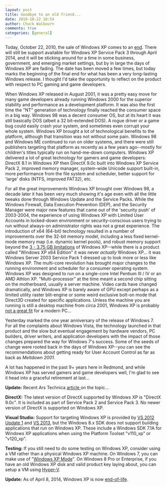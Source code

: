 ```yaml
---
layout: post
title: Goodbye to an old friend...
date: 2010-10-22 10:54
author: Chuck Walbourn
comments: true
categories: [general]
---
```

Today, October 22, 2010, the sale of Windows XP comes to an <a href="https://blogs.windows.com/windowsexperience/2010/06/09/reminder-windows-xp-end-of-sales-and-end-of-support-deadlines/">end</a>. There will still be support available for Windows XP Service Pack 3 through April 2014, and it will be sticking around for a time in some business,  government, and emerging market settings, but by in large the days of Windows XP are fading. The date has been moved a few times, but today marks the beginning of the final end for what has been a very long-lasting Windows release. I thought I'd take the opportunity to reflect on the product with respect to PC gaming and game developers.</p>
<!--more-->

When Windows XP released in August 2001, it was a pretty easy move for many game developers already running Windows 2000 for the superior stability and performance as a development platform. It was also the first time the "NT" generation of technology finally reached the consumer space in a big way. Windows 98 was a decent consumer OS, but at its heart it was still basically DOS (albeit a 32 bit-extended DOS). A rogue driver or a game bug could easily crash your system, and sometimes even corrupt your whole system. Windows XP brought a lot of technological benefits to the platform, although that transition was not without some pain. Windows 98 and Windows ME continued to run on older systems, and there were still publishers targeting that platform as recently as a few years ago--mostly for children's titles typically run on hand-me-down computers. Windows XP delivered a lot of great technology for gamers and game developers: DirectX 8.1 in Windows XP then DirectX 9.0c built into Windows XP Service Pack 2, improved memory manager, system-wide Unicode support built-in, more performance from the file system and scheduler, better support for 'large' disks (NTFS, improved FAT32), etc.

For all the great improvements Windows XP brought over Windows 98, a decade later it has been very much showing it's age even with all the little tweaks done through Windows Update and the Service Packs. While the Windows Firewall, Data Execution Prevention (DEP), and the Security Manager were major new features that came out of the 'security push' of 2003-2004, the experience of using Windows XP with Limited User Accounts in locked-down environment or security-conscious users trying to run without always-on administrator rights was not a great experience. The introduction of x64 (64-bit) technology resulted in a number of improvements over the 32-bit memory model, including a less fixed kernel-mode memory map (i.e. dynamic kernel pools), and robust memory support beyond the <a href="http://www.gamasutra.com/view/feature/3602/sponsored_feature_ram_vram_and_.php">3 - 3.75 GB limitations</a> of Windows XP--while there is a product called "Windows XP x64 Edition" it was never <em style="mso-bidi-font-style: normal;">actually</em> Windows XP... it was Windows Server 2003 Service Pack 1 dressed up to look more or less like Windows XP. The multi-core revolution has brought major changes to the running environment and scheduler for a consumer operating system. Windows XP was designed to run on a single-core Intel Pentium III / IV or an AMD Athlon XP. "Multi-processor" at the time meant a second chip sitting on the motherboard, usually a server machine. Video cards have changed dramatically, and Windows XP is barely aware of GPU except perhaps as a limited utility raster blit-engine or some weird exclusive bolt-on mode that Direct3D created for specific applications. Unless the machine you are running is still a desktop machine from circa 2001, Windows XP is probably <a href="https://walbourn.github.io/download/Life-After-Windows-XP-Windows-Vista-and-Windows-7.zip">not a great fit</a> for a modern PC...

Yesterday marked the one year anniversary of the release of Windows 7. For all the complaints about Windows Vista, the technology launched in that product and the slow but eventual engagement by hardware vendors, PC builders, driver writers, and application developers with the impact of those changes prepared the way for Windows 7's success. Some of the seeds of change were rooted back in the days of Windows XP--you can see the recommendations about getting ready for User Account Control as far as back as <em>Meltdown 2001.</em>

A lot has happened in the past 9+ years here in Redmond, and while Windows XP has served gamers and game developers well, I'm glad to see it head into a graceful retirement at last...

<strong>Update:</strong> Recent Ars Technica <a href="https://arstechnica.com/information-technology/2011/10/ten-years-of-windows-xp-how-longevity-became-a-curse/">article </a>on the topic...

<strong>DirectX:</strong> The latest version of DirectX supported by Windows XP is "DirectX 9.0c". It is included as part of Service Pack 2 and Service Pack 3. No newer version of DirectX is supported on Windows XP.

<strong>Visual Studio:</strong> Support for targeting Windows XP is provided by <a href="https://walbourn.github.io/visual-studio-2012-update-1/">VS 2012 Update 1</a> and <a href="https://walbourn.github.io/visual-studio-2013-and-windows-8-1-sdk-rtm-are-now-available/">VS 2013</a>, but the Windows 8.x SDK does not support building applications that run on Windows XP. These include a Windows SDK 7.1A for Windows XP applications when using the Platform Toolset "v110_xp" or "v120_xp".

<strong>Testing:</strong> If you still need to do some testing on Windows XP, consider using a VM rather than a physical Windows XP machine. On Windows 7, you can make use of "<a href="http://www.microsoft.com/windows/virtual-pc/download.aspx">Windows XP Mode</a>". On Windows 8 Pro or Enterprise, if you have an old Windows XP disk and valid product key laying about, you can setup a VM using <a href="https://www.techrepublic.com/blog/windows-and-office/install-windows-xp-in-windows-8-client-hyper-v/">Hyper-V</a>.

<strong>Update:</strong> As of April 8, 2014, Windows XP is now <a href="https://support.microsoft.com/en-us/help/14223/windows-xp-end-of-support">end-of-life</a>.
